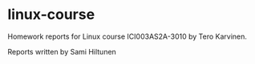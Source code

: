 # linux-course
Homework reports for Linux course ICI003AS2A-3010 by Tero Karvinen.

Reports written by Sami Hiltunen
